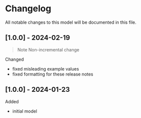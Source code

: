# Changelog
All notable changes to this model will be documented in this file.

## [1.0.0] - 2024-02-19
> Note Non-incremental change

Changed
- fixed misleading example values
- fixed formatting for these release notes

## [1.0.0] - 2024-01-23
Added
- initial model
